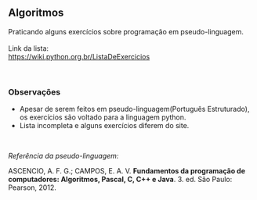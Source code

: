 ## Algoritmos

Praticando alguns exercícios sobre programação em pseudo-linguagem. 
<br>
<br>
Link da lista: 
<br>
https://wiki.python.org.br/ListaDeExercicios  
   
   
 
<br>

### Observações
- Apesar de serem feitos em pseudo-linguagem(Português Estruturado), os exercícios são voltado para a linguagem python.
- Lista incompleta e alguns exercícios diferem do site.

<br>

_Referência da pseudo-linguagem:_

 ASCENCIO, A. F. G.; CAMPOS, E. A. V. **Fundamentos da programação de
computadores: Algoritmos, Pascal, C, C++ e Java**. 3. ed. São Paulo: Pearson,  2012.


